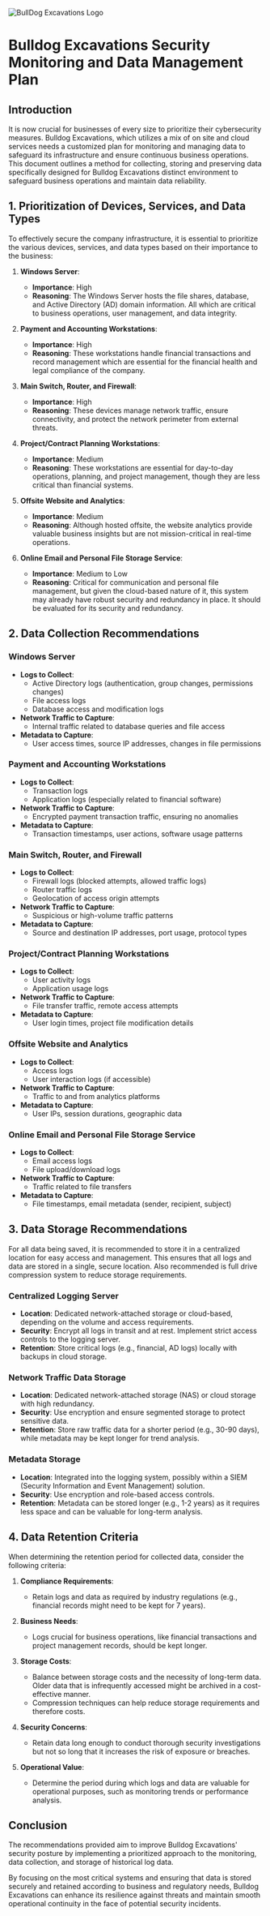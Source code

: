 ![BullDog Excavations Logo](lhl-bulldog-logo.png)

# Bulldog Excavations Security Monitoring and Data Management Plan

## Introduction

It is now crucial for businesses of every size to prioritize their cybersecurity  measures. Bulldog Excavations, which utilizes a mix of on site and cloud services needs a customized plan for monitoring and managing data to safeguard its infrastructure and ensure continuous business operations. This document outlines a method for collecting, storing and preserving data specifically designed for Bulldog Excavations distinct environment to safeguard business operations and maintain data reliability.

## 1. Prioritization of Devices, Services, and Data Types

To effectively secure the company infrastructure, it is essential to prioritize the various devices, services, and data types based on their importance to the business:

1. **Windows Server**: 
   - **Importance**: High
   - **Reasoning**: The Windows Server hosts the file shares, database, and Active Directory (AD) domain information. All which are critical to business operations, user management, and data integrity.

2. **Payment and Accounting Workstations**:
   - **Importance**: High
   - **Reasoning**: These workstations handle financial transactions and record management which are essential for the financial health and legal compliance of the company.

3. **Main Switch, Router, and Firewall**:
   - **Importance**: High
   - **Reasoning**: These devices manage network traffic, ensure connectivity, and protect the network perimeter from external threats.

4. **Project/Contract Planning Workstations**:
   - **Importance**: Medium
   - **Reasoning**: These workstations are essential for day-to-day operations, planning, and project management, though they are less critical than financial systems.

5. **Offsite Website and Analytics**:
   - **Importance**: Medium
   - **Reasoning**: Although hosted offsite, the website analytics provide valuable business insights but are not mission-critical in real-time operations.

6. **Online Email and Personal File Storage Service**:
   - **Importance**: Medium to Low
   - **Reasoning**: Critical for communication and personal file management, but given the cloud-based nature of it, this system may already have robust security and redundancy in place.  It should be evaluated for its security and redundancy.

## 2. Data Collection Recommendations

### Windows Server
   - **Logs to Collect**:
     - Active Directory logs (authentication, group changes, permissions changes)
     - File access logs
     - Database access and modification logs
   - **Network Traffic to Capture**:
     - Internal traffic related to database queries and file access
   - **Metadata to Capture**:
     - User access times, source IP addresses, changes in file permissions

### Payment and Accounting Workstations
   - **Logs to Collect**:
     - Transaction logs
     - Application logs (especially related to financial software)
   - **Network Traffic to Capture**:
     - Encrypted payment transaction traffic, ensuring no anomalies
   - **Metadata to Capture**:
     - Transaction timestamps, user actions, software usage patterns

### Main Switch, Router, and Firewall
   - **Logs to Collect**:
     - Firewall logs (blocked attempts, allowed traffic logs)
     - Router traffic logs
     - Geolocation of access origin attempts
   - **Network Traffic to Capture**:
     - Suspicious or high-volume traffic patterns
   - **Metadata to Capture**:
     - Source and destination IP addresses, port usage, protocol types

### Project/Contract Planning Workstations
   - **Logs to Collect**:
     - User activity logs
     - Application usage logs
   - **Network Traffic to Capture**:
     - File transfer traffic, remote access attempts
   - **Metadata to Capture**:
     - User login times, project file modification details

### Offsite Website and Analytics
   - **Logs to Collect**:
     - Access logs
     - User interaction logs (if accessible)
   - **Network Traffic to Capture**:
     - Traffic to and from analytics platforms
   - **Metadata to Capture**:
     - User IPs, session durations, geographic data

### Online Email and Personal File Storage Service
   - **Logs to Collect**:
     - Email access logs
     - File upload/download logs
   - **Network Traffic to Capture**:
     - Traffic related to file transfers
   - **Metadata to Capture**:
     - File timestamps, email metadata (sender, recipient, subject)

## 3. Data Storage Recommendations
For all data being saved, it is recommended to store it in a centralized location for easy access and management. This ensures that all logs and data are stored in a single, secure location.  Also recommended is full drive compression system to reduce storage requirements.
### Centralized Logging Server
   - **Location**: Dedicated network-attached storage or cloud-based, depending on the volume and access requirements.
   - **Security**: Encrypt all logs in transit and at rest. Implement strict access controls to the logging server.
   - **Retention**: Store critical logs (e.g., financial, AD logs) locally with backups in cloud storage.

### Network Traffic Data Storage
   - **Location**: Dedicated network-attached storage (NAS) or cloud storage with high redundancy.
   - **Security**: Use encryption and ensure segmented storage to protect sensitive data.
   - **Retention**: Store raw traffic data for a shorter period (e.g., 30-90 days), while metadata may be kept longer for trend analysis.

### Metadata Storage
   - **Location**: Integrated into the logging system, possibly within a SIEM (Security Information and Event Management) solution.
   - **Security**: Use encryption and role-based access controls.
   - **Retention**: Metadata can be stored longer (e.g., 1-2 years) as it requires less space and can be valuable for long-term analysis.

## 4. Data Retention Criteria

When determining the retention period for collected data, consider the following criteria:

1. **Compliance Requirements**:
   - Retain logs and data as required by industry regulations (e.g., financial records might need to be kept for 7 years).

2. **Business Needs**:
   - Logs crucial for business operations, like financial transactions and project management records, should be kept longer.

3. **Storage Costs**:
   - Balance between storage costs and the necessity of long-term data. Older data that is infrequently accessed might be archived in a cost-effective manner.
   - Compression techniques can help reduce storage requirements and therefore costs.

4. **Security Concerns**:
   - Retain data long enough to conduct thorough security investigations but not so long that it increases the risk of exposure or breaches.

5. **Operational Value**:
   - Determine the period during which logs and data are valuable for operational purposes, such as monitoring trends or performance analysis.

## Conclusion

The recommendations provided aim to improve Bulldog Excavations' security posture by implementing a prioritized approach to the monitoring, data collection, and storage of historical log data. 

By focusing on the most critical systems and ensuring that data is stored securely and retained according to business and regulatory needs, Bulldog Excavations can enhance its resilience against threats and maintain smooth operational continuity in the face of potential security incidents.